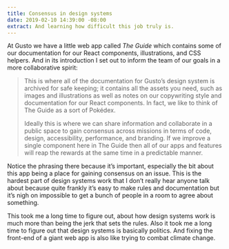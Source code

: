 ```yaml
---
title: Consensus in design systems
date: 2019-02-10 14:39:00 -08:00
extract: And learning how difficult this job truly is.
---
```


At Gusto we have a little web app called *The Guide* which contains some of our documentation for our React components, illustrations, and CSS helpers. And in its introduction I set out to inform the team of our goals in a more collaborative spirit:

> This is where all of the documentation for Gusto’s design system is archived for safe keeping; it contains all the assets you need, such as images and illustrations as well as notes on our copywriting style and documentation for our React components. In fact, we like to think of The Guide as a sort of Pokédex.
> 
> Ideally this is where we can share information and collaborate in a public space to gain consensus across missions in terms of code, design, accessibility, performance, and branding. If we improve a single component here in The Guide then all of our apps and features will reap the rewards at the same time in a predictable manner.

Notice the phrasing there because it’s important, especially the bit about this app being a place for gaining consensus on an issue. This is the hardest part of design systems work that I don’t really hear anyone talk about because quite frankly it’s easy to make rules and documentation but it’s nigh on impossible to get a bunch of people in a room to agree about something.

This took me a long time to figure out, about how design systems work is much more than being the jerk that sets the rules. Also it took me a long time to figure out that design systems is basically politics. And fixing the front-end of a giant web app is also like trying to combat climate change.